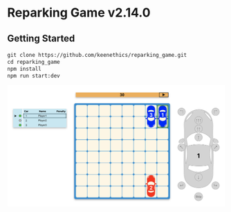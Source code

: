 # Reparking Game v2.14.0

## Getting Started

```
git clone https://github.com/keenethics/reparking_game.git
cd reparking_game
npm install
npm run start:dev
```

![Game view](game_view.png)
